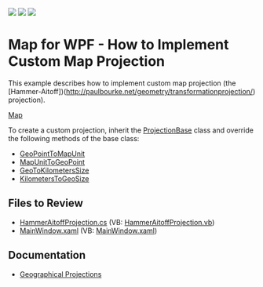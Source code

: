 <!-- default badges list -->
![](https://img.shields.io/endpoint?url=https://codecentral.devexpress.com/api/v1/VersionRange/128571617/22.2.2%2B)
[![](https://img.shields.io/badge/Open_in_DevExpress_Support_Center-FF7200?style=flat-square&logo=DevExpress&logoColor=white)](https://supportcenter.devexpress.com/ticket/details/T200978)
[![](https://img.shields.io/badge/📖_How_to_use_DevExpress_Examples-e9f6fc?style=flat-square)](https://docs.devexpress.com/GeneralInformation/403183)
<!-- default badges end -->

# Map for WPF - How to Implement Custom Map Projection


This example describes how to implement custom map projection (the [Hammer-Aitoff])(http://paulbourke.net/geometry/transformationprojection/) projection). 

[Map](./image/Map.png)

To create a custom projection, inherit the [ProjectionBase](https://docs.devexpress.com/WPF/DevExpress.Xpf.Map.ProjectionBase) class and override the following methods of the base class:

* [GeoPointToMapUnit](https://docs.devexpress.com/WPF/DevExpress.Xpf.Map.ProjectionBase.GeoPointToMapUnit(DevExpress.Xpf.Map.GeoPoint))
* [MapUnitToGeoPoint](https://docs.devexpress.com/WPF/DevExpress.Xpf.Map.ProjectionBase.MapUnitToGeoPoint(DevExpress.Xpf.Map.MapUnit))
* [GeoToKilometersSize](https://docs.devexpress.com/WPF/DevExpress.Xpf.Map.ProjectionBase.GeoToKilometersSize(DevExpress.Xpf.Map.GeoPoint-System.Windows.Size))
* [KilometersToGeoSize](https://docs.devexpress.com/WPF/DevExpress.Xpf.Map.ProjectionBase.KilometersToGeoSize(DevExpress.Xpf.Map.GeoPoint-System.Windows.Size))

## Files to Review

* [HammerAitoffProjection.cs](./CS/CustomProjection/HammerAitoffProjection.cs) (VB: [HammerAitoffProjection.vb](./VB/CustomProjection/HammerAitoffProjection.vb))
* [MainWindow.xaml](./CS/CustomProjection/MainWindow.xaml) (VB: [MainWindow.xaml](./VB/CustomProjection/MainWindow.xaml))

## Documentation

* [Geographical Projections](https://docs.devexpress.com/WPF/14750/controls-and-libraries/map-control/coordinate-systems/geographical-projections)